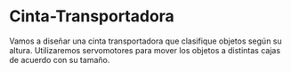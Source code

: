 # Cinta-Transportadora
Vamos a diseñar una cinta transportadora que clasifique objetos según su altura. Utilizaremos servomotores para mover los objetos a distintas cajas de acuerdo con su tamaño.
